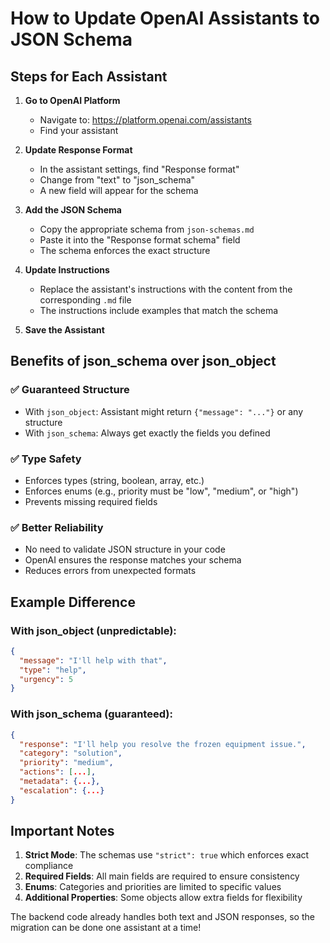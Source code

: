 # How to Update OpenAI Assistants to JSON Schema

## Steps for Each Assistant

1. **Go to OpenAI Platform**
   - Navigate to: https://platform.openai.com/assistants
   - Find your assistant

2. **Update Response Format**
   - In the assistant settings, find "Response format"
   - Change from "text" to "json_schema"
   - A new field will appear for the schema

3. **Add the JSON Schema**
   - Copy the appropriate schema from `json-schemas.md`
   - Paste it into the "Response format schema" field
   - The schema enforces the exact structure

4. **Update Instructions**
   - Replace the assistant's instructions with the content from the corresponding `.md` file
   - The instructions include examples that match the schema

5. **Save the Assistant**

## Benefits of json_schema over json_object

### ✅ **Guaranteed Structure**
- With `json_object`: Assistant might return `{"message": "..."}` or any structure
- With `json_schema`: Always get exactly the fields you defined

### ✅ **Type Safety**
- Enforces types (string, boolean, array, etc.)
- Enforces enums (e.g., priority must be "low", "medium", or "high")
- Prevents missing required fields

### ✅ **Better Reliability**
- No need to validate JSON structure in your code
- OpenAI ensures the response matches your schema
- Reduces errors from unexpected formats

## Example Difference

### With json_object (unpredictable):
```json
{
  "message": "I'll help with that",
  "type": "help",
  "urgency": 5
}
```

### With json_schema (guaranteed):
```json
{
  "response": "I'll help you resolve the frozen equipment issue.",
  "category": "solution",
  "priority": "medium",
  "actions": [...],
  "metadata": {...},
  "escalation": {...}
}
```

## Important Notes

1. **Strict Mode**: The schemas use `"strict": true` which enforces exact compliance
2. **Required Fields**: All main fields are required to ensure consistency
3. **Enums**: Categories and priorities are limited to specific values
4. **Additional Properties**: Some objects allow extra fields for flexibility

The backend code already handles both text and JSON responses, so the migration can be done one assistant at a time!
